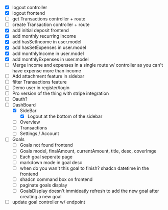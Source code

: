 - [x] logout controller
- [x] logout frontend
- [ ] get Transactions controller + route
- [ ] create Transaction controller + route
- [x] add initial deposit frontend
- [x] add monthly recurring income
- [x] add hasSetIncome in user.model
- [x] add hasSetExpenses in user.model
- [x] add monthlyIncome in user.model
- [x] add monthlyExpenses in user.model
- [ ] Merge income and expenses in a single route w/ controller as you can't have expense more than income
- [ ] Add attachment feature in sidebar
- [ ] filter Transactions feature
- [ ] Demo user in register/login
- [ ] Pro version of the thing with stripe integration
- [ ] Oauth?
- [ ] DashBoard
  - [x] SideBar
    - [x] Logout at the bottom of the sidebar
  - [ ] Overview
  - [ ] Transactions
  - [ ] Settings / Account
- [ ] Goals
  - [ ] Goals not found frontend
  - [ ] Goals model, finalAmount, currentAmount, title, desc, coverImge
  - [ ] Each goal seperate page
  - [ ] markdown mode in goal desc
  - [ ] when do you wan't this goal to finish? shadcn datetime in the frontend
  - [ ] shadcn command box on frontend
  - [ ] paginate goals display
  - [ ] GoalsDisplay doesn't immideatly refresh to add the new goal after creating a new goal

- [ ] update goal controller w/ endpoint
